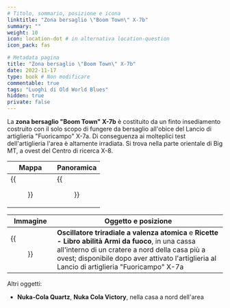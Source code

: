 ```yaml
---
# Titolo, sommario, posizione e icona
linktitle: "Zona bersaglio \"Boom Town\" X-7b"
summary: ""
weight: 10
icon: location-dot # in alternativa location-question
icon_pack: fas

# Metadata pagina
title: "Zona bersaglio \"Boom Town\" X-7b"
date: 2022-11-17
type: book # Non modificare
commentable: true
tags: "Luoghi di Old World Blues"
hidden: true
private: false
---
```


<div class="fnv">

La **zona bersaglio "Boom Town" X-7b** è costituito da un finto insediamento costruito con il solo scopo di fungere da bersaglio all'obice del Lancio di artiglieria "Fuoricampo" X-7a. Di conseguenza ai molteplici test dell'artiglieria l'area è altamente irradiata. Si trova nella parte orientale di Big MT, a ovest del Centro di ricerca X-8.

| Mappa | Panoramica |
| ----- | ---------- |
|  {{<figure src="fnv/X-7b_BB_target_zone_loc.webp">}}     |  {{<figure src="fnv/X-7_Boom_Town_target_zone.webp">}}          | 

| Immagine | Oggetto e posizione |
| -------- | ------------------- |
|  {{<figure src="fnv/OWB_Guns_skill_book_holodisk.webp">}}        |  **Oscillatore triradiale a valenza atomica** e **Ricette - Libro abilità Armi da fuoco**, in una cassa all'interno di un cratere a nord della casa più a ovest; disponibile dopo aver attivato l'artiglieria al Lancio di artiglieria "Fuoricampo" X-7a                   |

Altri oggetti:
- **Nuka-Cola Quartz**, **Nuka Cola Victory**, nella casa a nord dell'area

</div>

